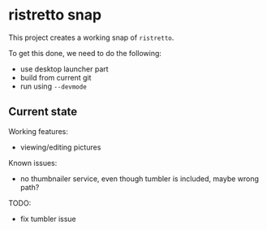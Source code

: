 # ristretto snap

This project creates a working snap of `ristretto`.

To get this done, we need to do the following:
 - use desktop launcher part
 - build from current git
 - run using `--devmode`

## Current state

Working features:
 - viewing/editing pictures

Known issues:
  - no thumbnailer service, even though tumbler is included, maybe
    wrong path?

TODO:
 - fix tumbler issue
 
